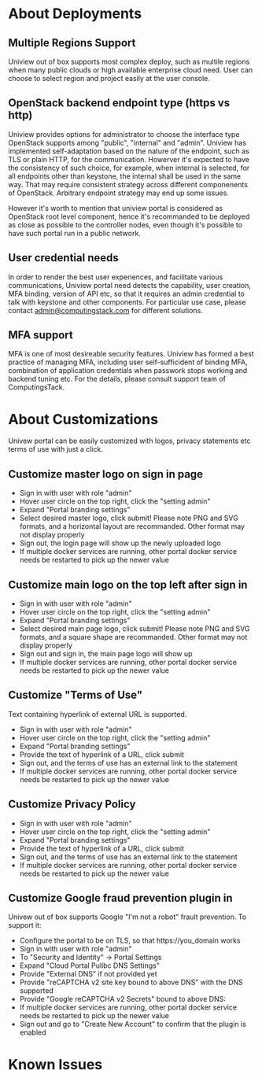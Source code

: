 # About Deployments

## Multiple Regions Support

Uniview out of box supports most complex deploy, such as multile regions when many public clouds or high available enterprise cloud need. User can choose to select region and project easily at the user console.

## OpenStack backend endpoint type (https vs http) 

Uniview provides options for administrator to choose the interface type OpenStack supports among "public", "internal" and "admin". Uniview has implemented self-adaptation based on the nature of the endpoint, such as TLS or plain HTTP, for the communication.  Howerver it's expected to have the consistency of such choice, for example, when internal is selected, for all endpoints other than keystone, the internal shall be used in the same way. That may require consistent strategy across different componenents of OpenStack. Arbitrary endpoint strategy may end up some issues.

However it's worth to mention that uniview portal is considered as OpenStack root level component, hence it's recommanded to be deployed as close as possible to the controller nodes, even though it's possible to have such portal run in a public network.

## User credential needs

In order to render the best user experiences, and facilitate various communications, Uniview portal need detects the capability, user creation, MFA binding, version of API etc, so that it requires an admin credential to talk with keystone and other components.  For particular use case, please contact admin@computingstack.com for different solutions.

## MFA support

MFA is one of most desireable security features. Uniview has formed a best practice of managing MFA, including user self-sufficident of binding MFA, combination of application credentials when passwork stops working and backend tuning etc. For the details, please consult support team of ComputingsTack.

# About Customizations

Univew portal can be easily customized with logos, privacy statements etc terms of use with just a click. 

## Customize master logo on sign in page

- Sign in with user with role "admin"
- Hover user circle on the top right, click the "setting admin"
- Expand "Portal branding settings" 
- Select desired master logo, click submit! Please note PNG and SVG formats, and a horizontal layout are recommanded. Other format may not display properly
- Sign out, the login page will show up the newly uploaded logo
- If multiple docker services are running, other portal docker service needs be restarted to pick up the newer value

## Customize main logo on the top left after sign in

- Sign in with user with role "admin"
- Hover user circle on the top right, click the "setting admin"
- Expand "Portal branding settings" 
- Select desired main page logo, click submit! Please note PNG and SVG formats, and a square shape are recommanded. Other format may not display properly
- Sign out and sign in, the main page logo will show up
- If multiple docker services are running, other portal docker service needs be restarted to pick up the newer value

## Customize "Terms of Use"
Text containing hyperlink of external URL is supported. 
- Sign in with user with role "admin"
- Hover user circle on the top right, click the "setting admin"
- Expand "Portal branding settings" 
- Provide the text of hyperlink of a URL, click submit
- Sign out, and the terms of use has an external link to the statement
- If multiple docker services are running, other portal docker service needs be restarted to pick up the newer value

## Customize Privacy Policy

- Sign in with user with role "admin"
- Hover user circle on the top right, click the "setting admin"
- Expand "Portal branding settings" 
- Provide the text of hyperlink of a URL, click submit
- Sign out, and the terms of use has an external link to the statement
- If multiple docker services are running, other portal docker service needs be restarted to pick up the newer value

## Customize Google fraud prevention plugin in

Univew out of box supports Google "I'm not a robot" frault prevention. To support it:
- Configure the portal to be on TLS, so that https://you_domain works
- Sign in with user with role "admin"
- To "Security and Identity" -> Portal Settings
- Expand "Cloud Portal Pulibc DNS Settings" 
- Provide "External DNS" if not provided yet
- Provide "reCAPTCHA v2 site key bound to above DNS" with the DNS supported
- Provide "Google reCAPTCHA v2 Secrets" bound to above DNS:
- If multiple docker services are running, other portal docker service needs be restarted to pick up the newer value
- Sign out and go to "Create New Account" to confirm that the plugin is enabled

# Known Issues
